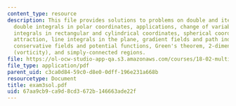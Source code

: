 ```yaml
---
content_type: resource
description: This file provides solutions to problems on double and iterated integrals,
  double integrals in polar coordinates, applications, change of variables, triple
  integrals in rectangular and cylindrical coordinates, spherical coordinates, gravitational
  attraction, line integrals in the plane, gradient fields and path independence,
  conservative fields and potential functions, Green's theorem, 2-dimensional curl
  (vorticity), and simply-connected regions.
file: https://ol-ocw-studio-app-qa.s3.amazonaws.com/courses/18-02-multivariable-calculus-spring-2006/67aa9cb9ca9d8cd3672b146663ade22f_exam3sol.pdf
file_type: application/pdf
parent_uid: c3ca0d84-59c0-d8e0-0dff-196e231a668b
resourcetype: Document
title: exam3sol.pdf
uid: 67aa9cb9-ca9d-8cd3-672b-146663ade22f
---
```

